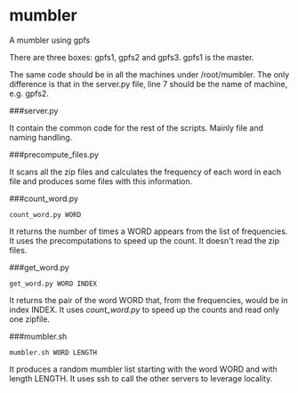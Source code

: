 # mumbler
A mumbler using gpfs

There are three boxes: gpfs1, gpfs2 and gpfs3. gpfs1 is the master.

The same code should be in all the machines under /root/mumbler. The only difference is that in the server.py file, line 7 should be the name of machine, e.g. gpfs2.

###server.py

It contain the common code for the rest of the scripts. Mainly file and naming handling.

###precompute_files.py

It scans all the zip files and calculates the frequency of each word in each file and produces some files with this information.

###count_word.py

```
count_word.py WORD
```

It returns the number of times a WORD appears from the list of frequencies. It uses the precomputations to speed up the count. It doesn't read the zip files.

###get_word.py

```
get_word.py WORD INDEX
```

It returns the pair of the word WORD that, from the frequencies, would be in index INDEX. It uses *count_word.py* to speed up the counts and read only one zipfile.

###mumbler.sh

```
mumbler.sh WORD LENGTH
```

It produces a random mumbler list starting with the word WORD and with length LENGTH. It uses ssh to call the other servers to leverage locality.
